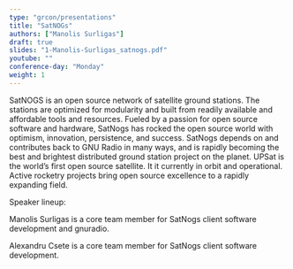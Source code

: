 ```yaml
---
type: "grcon/presentations"
title: "SatNOGs"
authors: ["Manolis Surligas"]
draft: true
slides: "1-Manolis-Surligas_satnogs.pdf"
youtube: ""
conference-day: "Monday"
weight: 1
---
```

SatNOGS is an open source network of satellite ground stations. The stations are optimized for modularity and built from readily available and affordable tools and resources. Fueled by a passion for open source software and hardware, SatNogs has rocked the open source world with optimism, innovation, persistence, and success. SatNogs depends on and contributes back to GNU Radio in many ways, and is rapidly becoming the best and brightest distributed ground station project on the planet. UPSat is the world’s first open source satellite. It it currently in orbit and operational. Active rocketry projects bring open source excellence to a rapidly expanding field.

Speaker lineup:

Manolis Surligas is a core team member for SatNogs client software development and gnuradio.

Alexandru Csete is a core team member for SatNogs client software development.
